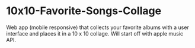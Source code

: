 # 10x10-Favorite-Songs-Collage
Web app (mobile responsive) that collects your favorite albums with a user interface and places it in a 10 x 10 collage. Will start off with apple music API.   
